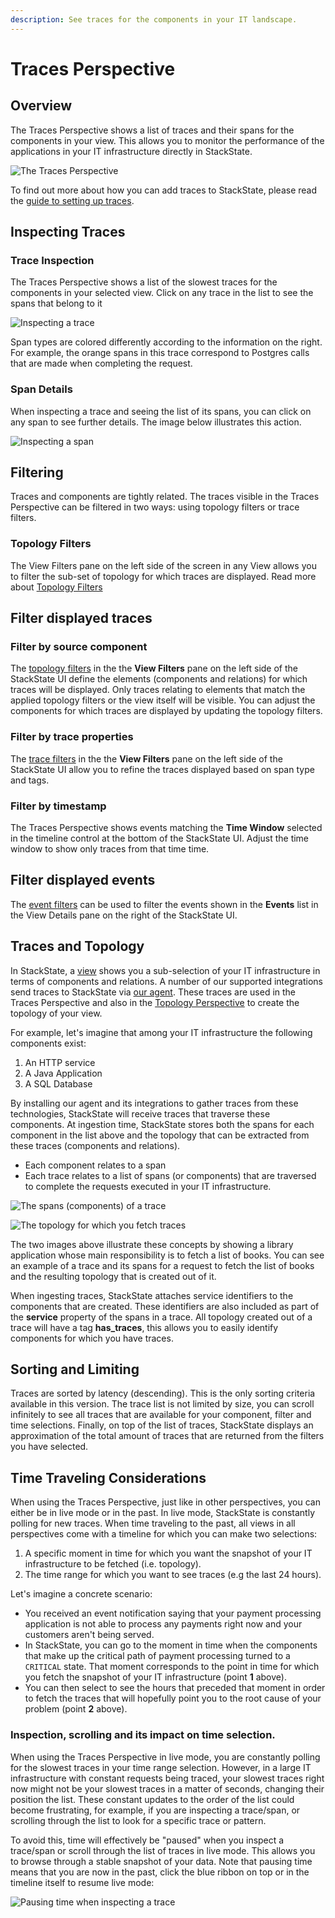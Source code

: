 ```yaml
---
description: See traces for the components in your IT landscape.
---
```


# Traces Perspective

## Overview

The Traces Perspective shows a list of traces and their spans for the components in your view. This allows you to monitor the performance of the applications in your IT infrastructure directly in StackState.

![The Traces Perspective](/.gitbook/assets/v44_traces-perspective.png)

To find out more about how you can add traces to StackState, please read the [guide to setting up traces](../../configure/traces/how_to_setup_traces.md).

## Inspecting Traces

### Trace Inspection

The Traces Perspective shows a list of the slowest traces for the components in your selected view. Click on any trace in the list to see the spans that belong to it

![Inspecting a trace](/.gitbook/assets/v44_trace-inspection.png)

Span types are colored differently according to the information on the right. For example, the orange spans in this trace correspond to Postgres calls that are made when completing the request.

### Span Details

When inspecting a trace and seeing the list of its spans, you can click on any span to see further details. The image below illustrates this action.

![Inspecting a span](/.gitbook/assets/v44_span-details.png)

## Filtering

Traces and components are tightly related. The traces visible in the Traces Perspective can be filtered in two ways: using topology filters or trace filters.

### Topology Filters

The View Filters pane on the left side of the screen in any View allows you to filter the sub-set of topology for which traces are displayed. Read more about [Topology Filters](/use/view_filters.md#filter-topology)

## Filter displayed traces

### Filter by source component

The [topology filters](/use/view_filters.md#filter-topology) in the the **View Filters** pane on the left side of the StackState UI define the elements \(components and relations\) for which traces will be displayed. Only traces relating to elements that match the applied topology filters or the view itself will be visible. You can adjust the components for which traces are displayed by updating the topology filters.

### Filter by trace properties

The [trace filters](/use/view_filters.md#filter-traces) in the the **View Filters** pane on the left side of the StackState UI allow you to refine the traces displayed based on span type and tags.

### Filter by timestamp 

The Traces Perspective shows events matching the **Time Window** selected in the timeline control at the bottom of the StackState UI. Adjust the time window to show only traces from that time time.

## Filter displayed events

The [event filters](/use/view_filters.md#filter-events) can be used to filter the events shown in the **Events** list in the View Details pane on the right of the StackState UI.

## Traces and Topology

In StackState, a [view](/use/views.md) shows you a sub-selection of your IT infrastructure in terms of components and relations. A number of our supported integrations send traces to StackState via [our agent](../../configure/traces/how_to_setup_traces.md). These traces are used in the Traces Perspective and also in the [Topology Perspective](topology-perspective.md) to create the topology of your view.

For example, let's imagine that among your IT infrastructure the following components exist:

1. An HTTP service
2. A Java Application
3. A SQL Database

By installing our agent and its integrations to gather traces from these technologies, StackState will receive traces that traverse these components. At ingestion time, StackState stores both the spans for each component in the list above and the topology that can be extracted from these traces \(components and relations\).

* Each component relates to a span
* Each trace relates to a list of spans \(or components\) that are traversed to complete the requests executed in your IT infrastructure.

![The spans \(components\) of a trace](/.gitbook/assets/v44_trace-inspection.png)

![The topology for which you fetch traces](/.gitbook/assets/v44_topology-traces.png)

The two images above illustrate these concepts by showing a library application whose main responsibility is to fetch a list of books. You can see an example of a trace and its spans for a request to fetch the list of books and the resulting topology that is created out of it.

When ingesting traces, StackState attaches service identifiers to the components that are created. These identifiers are also included as part of the **service** property of the spans in a trace. All topology created out of a trace will have a tag **has\_traces**, this allows you to easily identify components for which you have traces.

## Sorting and Limiting

Traces are sorted by latency \(descending\). This is the only sorting criteria available in this version. The trace list is not limited by size, you can scroll infinitely to see all traces that are available for your component, filter and time selections. Finally, on top of the list of traces, StackState displays an approximation of the total amount of traces that are returned from the filters you have selected.

## Time Traveling Considerations

When using the Traces Perspective, just like in other perspectives, you can either be in live mode or in the past. In live mode, StackState is constantly polling for new traces. When time traveling to the past, all views in all perspectives come with a timeline for which you can make two selections:

1. A specific moment in time for which you want the snapshot of your IT infrastructure to be fetched \(i.e. topology\).
2. The time range for which you want to see traces \(e.g the last 24 hours\).

Let's imagine a concrete scenario:

* You received an event notification saying that your payment processing application is not able to process any payments right now and your customers aren't being served.
* In StackState, you can go to the moment in time when the components that make up the critical path of payment processing turned to a `CRITICAL` state. That moment corresponds to the point in time for which you fetch the snapshot of your IT infrastructure \(point **1** above\).
* You can then select to see the hours that preceded that moment in order to fetch the traces that will hopefully point you to the root cause of your problem \(point **2** above\).

### Inspection, scrolling and its impact on time selection.

When using the Traces Perspective in live mode, you are constantly polling for the slowest traces in your time range selection. However, in a large IT infrastructure with constant requests being traced, your slowest traces right now might not be your slowest traces in a matter of seconds, changing their position the list. These constant updates to the order of the list could become frustrating, for example, if you are inspecting a trace/span, or scrolling through the list to look for a specific trace or pattern.

To avoid this, time will effectively be "paused" when you inspect a trace/span or scroll through the list of traces in live mode. This allows you to browse through a stable snapshot of your data. Note that pausing time means that you are now in the past, click the blue ribbon on top or in the timeline itself to resume live mode:

![Pausing time when inspecting a trace](/.gitbook/assets/v44_trace-inspection.png)

